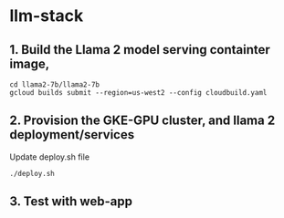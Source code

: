 # llm-stack

## 1. Build the Llama 2 model serving containter image,

```
cd llama2-7b/llama2-7b
gcloud builds submit --region=us-west2 --config cloudbuild.yaml

```

## 2. Provision the GKE-GPU cluster, and llama 2 deployment/services
Update deploy.sh file

```
./deploy.sh

```

## 3. Test with web-app
